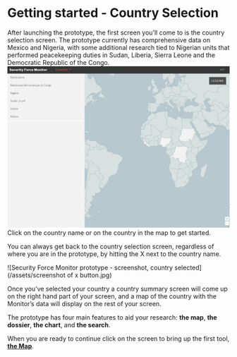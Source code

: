 # Getting started - Country Selection

After launching the prototype, the first screen you’ll come to is the country selection screen. The prototype currently has comprehensive data on Mexico and Nigeria, with some additional research tied to Nigerian units that performed peacekeeping duties in Sudan, Liberia, Sierra Leone and the Democratic Republic of the Congo. ![Security Force Monitor prototype - screenshot of world map](/assets/coutnryselection.jpg)Click on the country name or on the country in the map to get started.

You can always get back to the country selection screen, regardless of where you are in the prototype, by hitting the X next to the country name.

![Security Force Monitor prototype - screenshot, country selected](/assets/screenshot of x button.jpg)

Once you’ve selected your country a country summary screen will come up on the right hand part of your screen, and a map of the country with the Monitor’s data will display on the rest of your screen.

The prototype has four main features to aid your research: **the map**, **the dossier**, **the chart**, and **the search**.

When you are ready to continue click on the screen to bring up the first tool, [**the Map**](/userguide/map.md).

